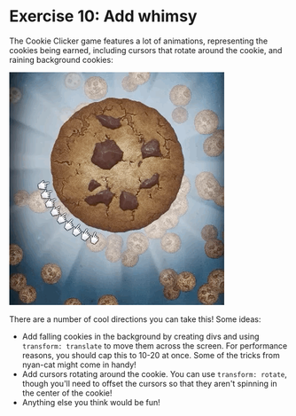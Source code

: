 # Exercise 10: Add whimsy

The Cookie Clicker game features a lot of animations, representing the cookies being earned, including cursors that rotate around the cookie, and raining background cookies:

![Animated cookie](./__lecture/assets/anim.gif)

There are a number of cool directions you can take this! Some ideas:

- Add falling cookies in the background by creating divs and using `transform: translate` to move them across the screen. For performance reasons, you should cap this to 10-20 at once. Some of the tricks from nyan-cat might come in handy!
- Add cursors rotating around the cookie. You can use `transform: rotate`, though you'll need to offset the cursors so that they aren't spinning in the center of the cookie!
- Anything else you think would be fun!
